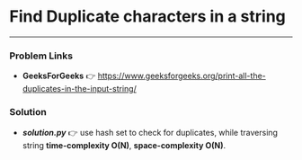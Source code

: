 # Find Duplicate characters in a string

---

### Problem Links
- **__GeeksForGeeks__** :point_right: https://www.geeksforgeeks.org/print-all-the-duplicates-in-the-input-string/

### Solution
- **_solution.py_** :point_right: use hash set to check for duplicates, while traversing string **time-complexity O(N)**, **space-complexity O(N)**.
